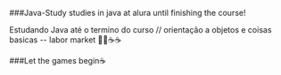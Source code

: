 ###Java-Study
studies in java at alura until finishing the course!

Estudando Java até o termino do curso // orientação a objetos e coisas basicas -- labor market 🚀🚀☕☕

###Let the games begin☕
